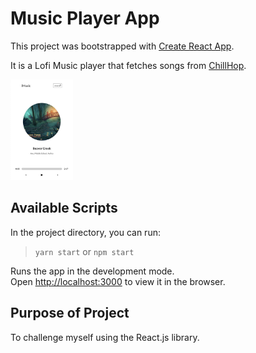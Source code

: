 # Music Player App

This project was bootstrapped with [Create React App](https://github.com/facebook/create-react-app).

It is a Lofi Music player that fetches songs from [ChillHop](https://chillhop.com).

<img src="https://github.com/superchrisho/superchrisho.github.io/blob/master/GitHubImages/Musicplayer1.jpg" width="100"/>

## Available Scripts

In the project directory, you can run:

> `yarn start` or `npm start`

Runs the app in the development mode.\
Open [http://localhost:3000](http://localhost:3000) to view it in the browser.

## Purpose of Project

To challenge myself using the React.js library.
